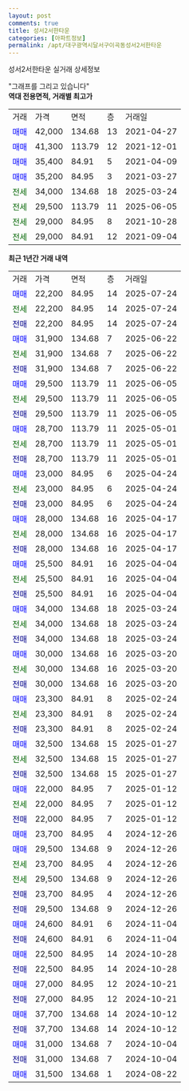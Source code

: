 ```yaml
---
layout: post
comments: true
title: 성서2서한타운
categories: [아파트정보]
permalink: /apt/대구광역시달서구이곡동성서2서한타운
---
```


성서2서한타운 실거래 상세정보

<script type="text/javascript">
  google.charts.load('current', {'packages':['line', 'corechart']});
  google.charts.setOnLoadCallback(drawChart);

  function drawChart() {
    var data = new google.visualization.DataTable();
    data.addColumn('date', '거래일');
    data.addColumn('number', "매매");
    data.addColumn('number', "전세");
    data.addColumn('number', "전매");

    data.addRows([[new Date(Date.parse("2025-07-24")), 22200, null, null], [new Date(Date.parse("2025-07-24")), null, 22200, null], [new Date(Date.parse("2025-07-24")), null, null, 22200], [new Date(Date.parse("2025-06-22")), 31900, null, null], [new Date(Date.parse("2025-06-22")), null, 31900, null], [new Date(Date.parse("2025-06-22")), null, null, 31900], [new Date(Date.parse("2025-06-05")), 29500, null, null], [new Date(Date.parse("2025-06-05")), null, 29500, null], [new Date(Date.parse("2025-06-05")), null, null, 29500], [new Date(Date.parse("2025-05-01")), 28700, null, null], [new Date(Date.parse("2025-05-01")), null, 28700, null], [new Date(Date.parse("2025-05-01")), null, null, 28700], [new Date(Date.parse("2025-04-24")), 23000, null, null], [new Date(Date.parse("2025-04-24")), null, 23000, null], [new Date(Date.parse("2025-04-24")), null, null, 23000], [new Date(Date.parse("2025-04-17")), 28000, null, null], [new Date(Date.parse("2025-04-17")), null, 28000, null], [new Date(Date.parse("2025-04-17")), null, null, 28000], [new Date(Date.parse("2025-04-04")), 25500, null, null], [new Date(Date.parse("2025-04-04")), null, 25500, null], [new Date(Date.parse("2025-04-04")), null, null, 25500], [new Date(Date.parse("2025-03-24")), 34000, null, null], [new Date(Date.parse("2025-03-24")), null, 34000, null], [new Date(Date.parse("2025-03-24")), null, null, 34000], [new Date(Date.parse("2025-03-20")), 30000, null, null], [new Date(Date.parse("2025-03-20")), null, 30000, null], [new Date(Date.parse("2025-03-20")), null, null, 30000], [new Date(Date.parse("2025-02-24")), 23300, null, null], [new Date(Date.parse("2025-02-24")), null, 23300, null], [new Date(Date.parse("2025-02-24")), null, null, 23300], [new Date(Date.parse("2025-01-27")), 32500, null, null], [new Date(Date.parse("2025-01-27")), null, 32500, null], [new Date(Date.parse("2025-01-27")), null, null, 32500], [new Date(Date.parse("2025-01-12")), 22000, null, null], [new Date(Date.parse("2025-01-12")), null, 22000, null], [new Date(Date.parse("2025-01-12")), null, null, 22000], [new Date(Date.parse("2024-12-26")), 23700, null, null], [new Date(Date.parse("2024-12-26")), 29500, null, null], [new Date(Date.parse("2024-12-26")), null, 23700, null], [new Date(Date.parse("2024-12-26")), null, 29500, null], [new Date(Date.parse("2024-12-26")), null, null, 23700], [new Date(Date.parse("2024-12-26")), null, null, 29500], [new Date(Date.parse("2024-11-04")), 24600, null, null], [new Date(Date.parse("2024-11-04")), null, null, 24600], [new Date(Date.parse("2024-10-28")), 22500, null, null], [new Date(Date.parse("2024-10-28")), null, null, 22500], [new Date(Date.parse("2024-10-21")), 27000, null, null], [new Date(Date.parse("2024-10-21")), null, null, 27000], [new Date(Date.parse("2024-10-12")), 37700, null, null], [new Date(Date.parse("2024-10-12")), null, null, 37700], [new Date(Date.parse("2024-10-04")), 31000, null, null], [new Date(Date.parse("2024-10-04")), null, null, 31000], [new Date(Date.parse("2024-08-22")), 31500, null, null]]);

    var options = {
      hAxis: {
        format: 'yyyy/MM/dd'
      },    
      lineWidth: 0,
      pointsVisible: true,    
      title: '최근 1년간 유형별 실거래가 분포',
      legend: { position: 'bottom' }
    };

    var formatter = new google.visualization.NumberFormat({pattern:'###,###'} );
    formatter.format(data, 1);
    formatter.format(data, 2);
    
    setTimeout(function() {
        var chart = new google.visualization.LineChart(document.getElementById('columnchart_material'));
        chart.draw(data, (options));
        document.getElementById('loading').style.display = 'none';
    }, 200);
  }
</script>


<div id="loading" style="z-index:20; display: block; margin-left: 0px">"그래프를 그리고 있습니다"</div>
<div id="columnchart_material" style="width: 95%; margin-left: 0px; display: block"></div>
<!-- contents start -->
<b>역대 전용면적, 거래별 최고가</b>
<table class="sortable">
    <tr>
      <td>거래</td>
      <td>가격</td>
      <td>면적</td>
      <td>층</td>
      <td>거래일</td>
    </tr>
        <tr>
          <td><a style="color: blue">매매</a></td>
          <td>42,000</td>
          <td>134.68</td>
          <td>13</td>
          <td>2021-04-27</td>
        </tr>            <tr>
          <td><a style="color: blue">매매</a></td>
          <td>41,300</td>
          <td>113.79</td>
          <td>12</td>
          <td>2021-12-01</td>
        </tr>            <tr>
          <td><a style="color: blue">매매</a></td>
          <td>35,400</td>
          <td>84.91</td>
          <td>5</td>
          <td>2021-04-09</td>
        </tr>            <tr>
          <td><a style="color: blue">매매</a></td>
          <td>35,200</td>
          <td>84.95</td>
          <td>3</td>
          <td>2021-03-27</td>
        </tr>        
        <tr>
              <td><a style="color: darkgreen">전세</a></td>
              <td>34,000</td>
              <td>134.68</td>
              <td>18</td>
              <td>2025-03-24</td>
            </tr>            <tr>
              <td><a style="color: darkgreen">전세</a></td>
              <td>29,500</td>
              <td>113.79</td>
              <td>11</td>
              <td>2025-06-05</td>
            </tr>            <tr>
              <td><a style="color: darkgreen">전세</a></td>
              <td>29,000</td>
              <td>84.95</td>
              <td>8</td>
              <td>2021-10-28</td>
            </tr>            <tr>
              <td><a style="color: darkgreen">전세</a></td>
              <td>29,000</td>
              <td>84.91</td>
              <td>12</td>
              <td>2021-09-04</td>
            </tr>        
    
</table>

<b>최근 1년간 거래 내역</b>

<table class="sortable">
    <tr>
      <td>거래</td>
      <td>가격</td>
      <td>면적</td>
      <td>층</td>
      <td>거래일</td>
    </tr>
    <tr>
      <td><a style="color: blue">매매</a></td>
      <td>22,200</td>
      <td>84.95</td>
      <td>14</td>
      <td>2025-07-24</td>
    </tr>          <tr>
      <td><a style="color: darkgreen">전세</a></td>
      <td>22,200</td>
      <td>84.95</td>
      <td>14</td>
      <td>2025-07-24</td>
    </tr>          <tr>
      <td><a style="color: darkblue">전매</a></td>
      <td>22,200</td>
      <td>84.95</td>
      <td>14</td>
      <td>2025-07-24</td>
    </tr>          <tr>
      <td><a style="color: blue">매매</a></td>
      <td>31,900</td>
      <td>134.68</td>
      <td>7</td>
      <td>2025-06-22</td>
    </tr>          <tr>
      <td><a style="color: darkgreen">전세</a></td>
      <td>31,900</td>
      <td>134.68</td>
      <td>7</td>
      <td>2025-06-22</td>
    </tr>          <tr>
      <td><a style="color: darkblue">전매</a></td>
      <td>31,900</td>
      <td>134.68</td>
      <td>7</td>
      <td>2025-06-22</td>
    </tr>          <tr>
      <td><a style="color: blue">매매</a></td>
      <td>29,500</td>
      <td>113.79</td>
      <td>11</td>
      <td>2025-06-05</td>
    </tr>          <tr>
      <td><a style="color: darkgreen">전세</a></td>
      <td>29,500</td>
      <td>113.79</td>
      <td>11</td>
      <td>2025-06-05</td>
    </tr>          <tr>
      <td><a style="color: darkblue">전매</a></td>
      <td>29,500</td>
      <td>113.79</td>
      <td>11</td>
      <td>2025-06-05</td>
    </tr>          <tr>
      <td><a style="color: blue">매매</a></td>
      <td>28,700</td>
      <td>113.79</td>
      <td>11</td>
      <td>2025-05-01</td>
    </tr>          <tr>
      <td><a style="color: darkgreen">전세</a></td>
      <td>28,700</td>
      <td>113.79</td>
      <td>11</td>
      <td>2025-05-01</td>
    </tr>          <tr>
      <td><a style="color: darkblue">전매</a></td>
      <td>28,700</td>
      <td>113.79</td>
      <td>11</td>
      <td>2025-05-01</td>
    </tr>          <tr>
      <td><a style="color: blue">매매</a></td>
      <td>23,000</td>
      <td>84.95</td>
      <td>6</td>
      <td>2025-04-24</td>
    </tr>          <tr>
      <td><a style="color: darkgreen">전세</a></td>
      <td>23,000</td>
      <td>84.95</td>
      <td>6</td>
      <td>2025-04-24</td>
    </tr>          <tr>
      <td><a style="color: darkblue">전매</a></td>
      <td>23,000</td>
      <td>84.95</td>
      <td>6</td>
      <td>2025-04-24</td>
    </tr>          <tr>
      <td><a style="color: blue">매매</a></td>
      <td>28,000</td>
      <td>134.68</td>
      <td>16</td>
      <td>2025-04-17</td>
    </tr>          <tr>
      <td><a style="color: darkgreen">전세</a></td>
      <td>28,000</td>
      <td>134.68</td>
      <td>16</td>
      <td>2025-04-17</td>
    </tr>          <tr>
      <td><a style="color: darkblue">전매</a></td>
      <td>28,000</td>
      <td>134.68</td>
      <td>16</td>
      <td>2025-04-17</td>
    </tr>          <tr>
      <td><a style="color: blue">매매</a></td>
      <td>25,500</td>
      <td>84.91</td>
      <td>16</td>
      <td>2025-04-04</td>
    </tr>          <tr>
      <td><a style="color: darkgreen">전세</a></td>
      <td>25,500</td>
      <td>84.91</td>
      <td>16</td>
      <td>2025-04-04</td>
    </tr>          <tr>
      <td><a style="color: darkblue">전매</a></td>
      <td>25,500</td>
      <td>84.91</td>
      <td>16</td>
      <td>2025-04-04</td>
    </tr>          <tr>
      <td><a style="color: blue">매매</a></td>
      <td>34,000</td>
      <td>134.68</td>
      <td>18</td>
      <td>2025-03-24</td>
    </tr>          <tr>
      <td><a style="color: darkgreen">전세</a></td>
      <td>34,000</td>
      <td>134.68</td>
      <td>18</td>
      <td>2025-03-24</td>
    </tr>          <tr>
      <td><a style="color: darkblue">전매</a></td>
      <td>34,000</td>
      <td>134.68</td>
      <td>18</td>
      <td>2025-03-24</td>
    </tr>          <tr>
      <td><a style="color: blue">매매</a></td>
      <td>30,000</td>
      <td>134.68</td>
      <td>16</td>
      <td>2025-03-20</td>
    </tr>          <tr>
      <td><a style="color: darkgreen">전세</a></td>
      <td>30,000</td>
      <td>134.68</td>
      <td>16</td>
      <td>2025-03-20</td>
    </tr>          <tr>
      <td><a style="color: darkblue">전매</a></td>
      <td>30,000</td>
      <td>134.68</td>
      <td>16</td>
      <td>2025-03-20</td>
    </tr>          <tr>
      <td><a style="color: blue">매매</a></td>
      <td>23,300</td>
      <td>84.91</td>
      <td>8</td>
      <td>2025-02-24</td>
    </tr>          <tr>
      <td><a style="color: darkgreen">전세</a></td>
      <td>23,300</td>
      <td>84.91</td>
      <td>8</td>
      <td>2025-02-24</td>
    </tr>          <tr>
      <td><a style="color: darkblue">전매</a></td>
      <td>23,300</td>
      <td>84.91</td>
      <td>8</td>
      <td>2025-02-24</td>
    </tr>          <tr>
      <td><a style="color: blue">매매</a></td>
      <td>32,500</td>
      <td>134.68</td>
      <td>15</td>
      <td>2025-01-27</td>
    </tr>          <tr>
      <td><a style="color: darkgreen">전세</a></td>
      <td>32,500</td>
      <td>134.68</td>
      <td>15</td>
      <td>2025-01-27</td>
    </tr>          <tr>
      <td><a style="color: darkblue">전매</a></td>
      <td>32,500</td>
      <td>134.68</td>
      <td>15</td>
      <td>2025-01-27</td>
    </tr>          <tr>
      <td><a style="color: blue">매매</a></td>
      <td>22,000</td>
      <td>84.95</td>
      <td>7</td>
      <td>2025-01-12</td>
    </tr>          <tr>
      <td><a style="color: darkgreen">전세</a></td>
      <td>22,000</td>
      <td>84.95</td>
      <td>7</td>
      <td>2025-01-12</td>
    </tr>          <tr>
      <td><a style="color: darkblue">전매</a></td>
      <td>22,000</td>
      <td>84.95</td>
      <td>7</td>
      <td>2025-01-12</td>
    </tr>          <tr>
      <td><a style="color: blue">매매</a></td>
      <td>23,700</td>
      <td>84.95</td>
      <td>4</td>
      <td>2024-12-26</td>
    </tr>          <tr>
      <td><a style="color: blue">매매</a></td>
      <td>29,500</td>
      <td>134.68</td>
      <td>9</td>
      <td>2024-12-26</td>
    </tr>          <tr>
      <td><a style="color: darkgreen">전세</a></td>
      <td>23,700</td>
      <td>84.95</td>
      <td>4</td>
      <td>2024-12-26</td>
    </tr>          <tr>
      <td><a style="color: darkgreen">전세</a></td>
      <td>29,500</td>
      <td>134.68</td>
      <td>9</td>
      <td>2024-12-26</td>
    </tr>          <tr>
      <td><a style="color: darkblue">전매</a></td>
      <td>23,700</td>
      <td>84.95</td>
      <td>4</td>
      <td>2024-12-26</td>
    </tr>          <tr>
      <td><a style="color: darkblue">전매</a></td>
      <td>29,500</td>
      <td>134.68</td>
      <td>9</td>
      <td>2024-12-26</td>
    </tr>          <tr>
      <td><a style="color: blue">매매</a></td>
      <td>24,600</td>
      <td>84.91</td>
      <td>6</td>
      <td>2024-11-04</td>
    </tr>          <tr>
      <td><a style="color: darkblue">전매</a></td>
      <td>24,600</td>
      <td>84.91</td>
      <td>6</td>
      <td>2024-11-04</td>
    </tr>          <tr>
      <td><a style="color: blue">매매</a></td>
      <td>22,500</td>
      <td>84.95</td>
      <td>14</td>
      <td>2024-10-28</td>
    </tr>          <tr>
      <td><a style="color: darkblue">전매</a></td>
      <td>22,500</td>
      <td>84.95</td>
      <td>14</td>
      <td>2024-10-28</td>
    </tr>          <tr>
      <td><a style="color: blue">매매</a></td>
      <td>27,000</td>
      <td>84.95</td>
      <td>12</td>
      <td>2024-10-21</td>
    </tr>          <tr>
      <td><a style="color: darkblue">전매</a></td>
      <td>27,000</td>
      <td>84.95</td>
      <td>12</td>
      <td>2024-10-21</td>
    </tr>          <tr>
      <td><a style="color: blue">매매</a></td>
      <td>37,700</td>
      <td>134.68</td>
      <td>14</td>
      <td>2024-10-12</td>
    </tr>          <tr>
      <td><a style="color: darkblue">전매</a></td>
      <td>37,700</td>
      <td>134.68</td>
      <td>14</td>
      <td>2024-10-12</td>
    </tr>          <tr>
      <td><a style="color: blue">매매</a></td>
      <td>31,000</td>
      <td>134.68</td>
      <td>7</td>
      <td>2024-10-04</td>
    </tr>          <tr>
      <td><a style="color: darkblue">전매</a></td>
      <td>31,000</td>
      <td>134.68</td>
      <td>7</td>
      <td>2024-10-04</td>
    </tr>          <tr>
      <td><a style="color: blue">매매</a></td>
      <td>31,500</td>
      <td>134.68</td>
      <td>1</td>
      <td>2024-08-22</td>
    </tr>      </table>
<!-- contents end -->    


